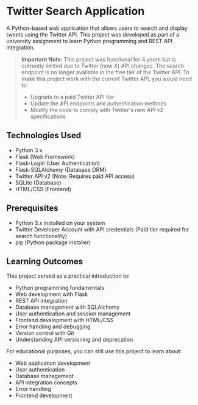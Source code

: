 # Twitter Search Application

A Python-based web application that allows users to search and display tweets using the Twitter API. This project was developed as part of a university assignment to learn Python programming and REST API integration.

> **Important Note**: This project was functional for 4 years but is currently limited due to Twitter (now X) API changes. The search endpoint is no longer available in the free tier of the Twitter API. To make this project work with the current Twitter API, you would need to:
> - Upgrade to a paid Twitter API tier
> - Update the API endpoints and authentication methods
> - Modify the code to comply with Twitter's new API v2 specifications

## Technologies Used

- Python 3.x
- Flask (Web Framework)
- Flask-Login (User Authentication)
- Flask-SQLAlchemy (Database ORM)
- Twitter API v2 (Note: Requires paid API access)
- SQLite (Database)
- HTML/CSS (Frontend)

## Prerequisites

- Python 3.x installed on your system
- Twitter Developer Account with API credentials (Paid tier required for search functionality)
- pip (Python package installer)


## Learning Outcomes

This project served as a practical introduction to:
- Python programming fundamentals
- Web development with Flask
- REST API integration
- Database management with SQLAlchemy
- User authentication and session management
- Frontend development with HTML/CSS
- Error handling and debugging
- Version control with Git
- Understanding API versioning and deprecation


For educational purposes, you can still use this project to learn about:
- Web application development
- User authentication
- Database management
- API integration concepts
- Error handling
- Frontend development
